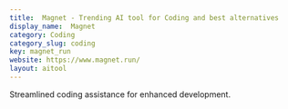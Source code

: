 ```yaml
---
title:  Magnet - Trending AI tool for Coding and best alternatives
display_name:  Magnet
category: Coding
category_slug: coding
key: magnet_run
website: https://www.magnet.run/
layout: aitool
---
```


Streamlined coding assistance for enhanced development.
